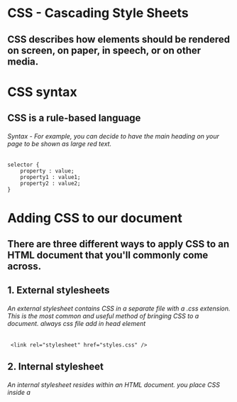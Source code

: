 

# CSS - Cascading Style Sheets
## CSS describes how elements should be rendered on screen, on paper, in speech, or on other media.

# CSS syntax
## CSS is a rule-based language
###### Syntax - For example, you can decide to have the main heading on your page to be shown as large red text.

    selector {
        property : value;
        property1 : value1;
        property2 : value2;
    }

# Adding CSS to our document
## There are three different ways to apply CSS to an HTML document that you'll commonly come across.

## 1. External stylesheets
###### An external stylesheet contains CSS in a separate file with a .css extension. This is the most common and useful method of bringing CSS to a document. always css file add in head element

     <link rel="stylesheet" href="styles.css" />

## 2. Internal stylesheet
###### An internal stylesheet resides within an HTML document.  you place CSS inside a <style> element contained inside the HTML <head>.

    <style>
        selector {
            property : value;
            property1 : value1;
            property2 : value2;     
                }
    </style>

## 3. Inline style
###### Inline styles are CSS declarations that affect a single HTML element, contained within a style attribute.

    <h1 style="property: value;property: value;"> Hello World! </h1>

## Comments
###### Best practice to write comments along with CSS. This helps you to remember how the code works as you come back later for fixes or enhancement.

    /* selector {
        property : value;
        property1 : value1;
        property2 : value2;
    } */

## White space
###### White space means actual spaces, tabs and new lines. Just as browsers ignore white space in HTML, browsers ignore white space inside CSS.

## Selectors

### **Selectors type**

| Selectors | Symbol |
|-----------|--------|
| Universal Selectors | * | 
| Type selectors | element |
| Class selectors | .class attribute |
| Id selectors | #id attribute |
| Attribute selectors | element[attribute] |

#### Grouping selectors
| Selectors | Symbol |
|-----------|--------|
| Selector list | "," | 


#### Combinators
| Combinators | Symbol |
|-----------|--------|
| Descendant combinator | " " | 
| Child combintor | > |
| General sibling combinator | ~ |
| Adjacent sibling combinator | + |

